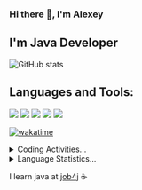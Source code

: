 ### Hi there :wave:, I'm Alexey
## I'm Java Developer
![GitHub stats](https://github-readme-stats.vercel.app/api?username=AlexKennethMiles&show_icons=true&theme=dark)

## Languages and Tools:
![](https://img.shields.io/badge/Java-%3E%3D8-orange) ![](https://img.shields.io/badge/maven-3-red) ![](https://img.shields.io/badge/PostgreSQL-%3E%3D9-blue) ![](https://img.shields.io/badge/Travis-CI-green) ![](https://img.shields.io/badge/JUnit-5-red)

[![wakatime](https://wakatime.com/badge/user/5ab84611-6060-49b3-898f-091400544a87.svg)](https://wakatime.com/@5ab84611-6060-49b3-898f-091400544a87)

<details>
<summary>Coding Activities...</summary><br/>
  <p align = "center">
    <img src="https://wakatime.com/share/@AlexKennethMiles/678e9aa3-639c-4e81-8c76-413baa0156b4.svg" height="400"/>
  </p>
</details>
<details>
<summary>Language Statistics...</summary><br/>
  <p align = "center">
    <img src="https://wakatime.com/share/@AlexKennethMiles/6a36e25c-9c5e-4b6a-8bc4-66cd1f07d2b9.svg" height="400"/>
  </p>
</details>

I learn java at [job4j](https://job4j.ru/) :coffee:
